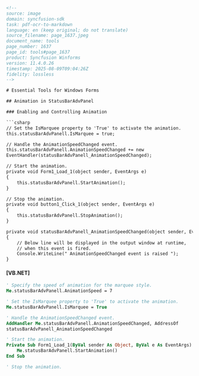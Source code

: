 ```html
<!-- 
source: image
domain: syncfusion-sdk
task: pdf-ocr-to-markdown
language: en (keep original; do not translate)
source_filename: page_1637.jpeg
document_name: tools
page_number: 1637
page_id: tools#page_1637
product: Syncfusion Winforms
version: 11.4.0.26
timestamp: 2025-08-09T09:04:26Z
fidelity: lossless
-->

# Essential Tools for Windows Forms

## Animation in StatusBarAdvPanel

### Enabling and Controlling Animation

```csharp
// Set the IsMarquee property to 'True' to activate the animation.
this.statusBarAdvPanell.IsMarquee = true;

// Handle the AnimationSpeedChanged event.
this.statusBarAdvPanell.AnimationSpeedChanged += new
EventHandler(statusBarAdvPanell_AnimationSpeedChanged);

// Start the animation.
private void Form1_Load_1(object sender, EventArgs e)
{
    this.statusBarAdvPanell.StartAnimation();
}

// Stop the animation.
private void button1_Click_1(object sender, EventArgs e)
{
    this.statusBarAdvPanell.StopAnimation();
}

private void statusBarAdvPanell_AnimationSpeedChanged(object sender, EventArgs e)
{
    // Below line will be displayed in the output window at runtime, 
    // when this event is fired.
    Console.WriteLine(" AnimationSpeedChanged event is raised ");
}
```

#### [VB.NET]

```vb
' Specify the speed of animation for the marquee style.
Me.statusBarAdvPanell.AnimationSpeed = 7

' Set the IsMarquee property to 'True' to activate the animation.
Me.statusBarAdvPanell.IsMarquee = True

' Handle the AnimationSpeedChanged event.
AddHandler Me.statusBarAdvPanell.AnimationSpeedChanged, AddressOf
statusBarAdvPanell_AnimationSpeedChanged

' Start the animation.
Private Sub Form1_Load_1(ByVal sender As Object, ByVal e As EventArgs)
    Me.statusBarAdvPanell.StartAnimation()
End Sub

' Stop the animation.
```

